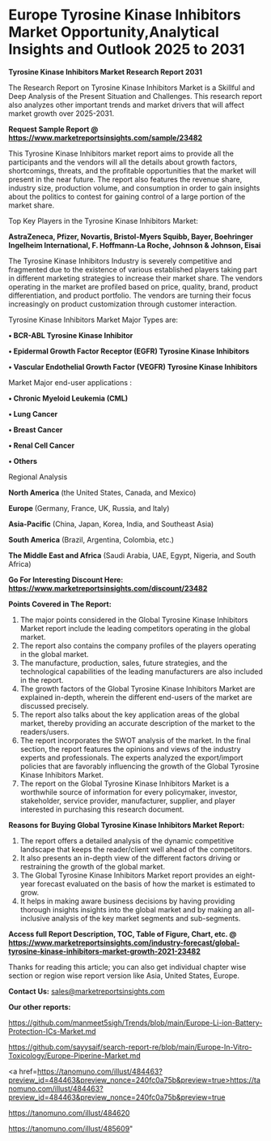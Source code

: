 # Europe Tyrosine Kinase Inhibitors Market Opportunity,Analytical Insights and Outlook 2025 to 2031

<strong>Tyrosine Kinase Inhibitors Market Research Report 2031</strong>

The Research Report on Tyrosine Kinase Inhibitors Market is a Skillful and Deep Analysis of the Present Situation and Challenges. This research report also analyzes other important trends and market drivers that will affect market growth over 2025-2031.

<strong>Request Sample Report @ <a href=https://www.marketreportsinsights.com/sample/23482>https://www.marketreportsinsights.com/sample/23482</a></strong>

This Tyrosine Kinase Inhibitors market report aims to provide all the participants and the vendors will all the details about growth factors, shortcomings, threats, and the profitable opportunities that the market will present in the near future. The report also features the revenue share, industry size, production volume, and consumption in order to gain insights about the politics to contest for gaining control of a large portion of the market share.

Top Key Players in the Tyrosine Kinase Inhibitors Market:

<strong>AstraZeneca, Pfizer, Novartis, Bristol-Myers Squibb, Bayer, Boehringer Ingelheim International, F. Hoffmann-La Roche, Johnson & Johnson, Eisai</strong>

The Tyrosine Kinase Inhibitors Industry is severely competitive and fragmented due to the existence of various established players taking part in different marketing strategies to increase their market share. The vendors operating in the market are profiled based on price, quality, brand, product differentiation, and product portfolio. The vendors are turning their focus increasingly on product customization through customer interaction.

Tyrosine Kinase Inhibitors Market Major Types are:

<strong>• BCR-ABL Tyrosine Kinase Inhibitor

• Epidermal Growth Factor Receptor (EGFR) Tyrosine Kinase Inhibitors

• Vascular Endothelial Growth Factor (VEGFR) Tyrosine Kinase Inhibitors</strong>

Market Major end-user applications :

<strong>• Chronic Myeloid Leukemia (CML)

• Lung Cancer

• Breast Cancer

• Renal Cell Cancer

• Others</strong>

Regional Analysis

</u><strong><b>North America</b></strong> (the United States, Canada, and Mexico)

<strong><b>Europe </b></strong>(Germany, France, UK, Russia, and Italy)

<strong><b>Asia-Pacific</b></strong> (China, Japan, Korea, India, and Southeast Asia)

<strong><b>South America</b></strong> (Brazil, Argentina, Colombia, etc.)

<strong><b>The Middle East and Africa</b></strong> (Saudi Arabia, UAE, Egypt, Nigeria, and South Africa)

<strong>Go For Interesting Discount Here: <a href=https://www.marketreportsinsights.com/discount/23482>https://www.marketreportsinsights.com/discount/23482</a></strong>

<strong>Points Covered in The Report:</strong>
<ol>
  <li>The major points considered in the Global Tyrosine Kinase Inhibitors Market report include the leading competitors operating in the global market.</li>
  <li>The report also contains the company profiles of the players operating in the global market.</li>
  <li>The manufacture, production, sales, future strategies, and the technological capabilities of the leading manufacturers are also included in the report.</li>
  <li>The growth factors of the Global Tyrosine Kinase Inhibitors Market are explained in-depth, wherein the different end-users of the market are discussed precisely.</li>
  <li>The report also talks about the key application areas of the global market, thereby providing an accurate description of the market to the readers/users.</li>
  <li>The report incorporates the SWOT analysis of the market. In the final section, the report features the opinions and views of the industry experts and professionals. The experts analyzed the export/import policies that are favorably influencing the growth of the Global Tyrosine Kinase Inhibitors Market.</li>
  <li>The report on the Global Tyrosine Kinase Inhibitors Market is a worthwhile source of information for every policymaker, investor, stakeholder, service provider, manufacturer, supplier, and player interested in purchasing this research document.</li>
</ol>
<strong>Reasons for Buying Global Tyrosine Kinase Inhibitors Market Report:</strong>

<ol>
  <li>The report offers a detailed analysis of the dynamic competitive landscape that keeps the reader/client well ahead of the competitors.</li>
  <li>It also presents an in-depth view of the different factors driving or restraining the growth of the global market.</li>
  <li>The Global Tyrosine Kinase Inhibitors Market report provides an eight-year forecast evaluated on the basis of how the market is estimated to grow.</li>
  <li>It helps in making aware business decisions by having providing thorough insights insights into the global market and by making an all-inclusive analysis of the key market segments and sub-segments.</li>
</ol>
<strong>Access full Report Description, TOC, Table of Figure, Chart, etc. @ <a href=https://www.marketreportsinsights.com/industry-forecast/global-tyrosine-kinase-inhibitors-market-growth-2021-23482>https://www.marketreportsinsights.com/industry-forecast/global-tyrosine-kinase-inhibitors-market-growth-2021-23482</a></strong>


Thanks for reading this article; you can also get individual chapter wise section or region wise report version like Asia, United States, Europe.

<strong>Contact Us:</strong>
sales@marketreportsinsights.com

<strong>Our other reports:</strong>

<a href=https://github.com/manmeet5sigh/Trends/blob/main/Europe-Li-ion-Battery-Protection-ICs-Market.md>https://github.com/manmeet5sigh/Trends/blob/main/Europe-Li-ion-Battery-Protection-ICs-Market.md</a>

<a href=https://github.com/sayysaif/search-report-re/blob/main/Europe-In-Vitro-Toxicology/Europe-Piperine-Market.md>https://github.com/sayysaif/search-report-re/blob/main/Europe-In-Vitro-Toxicology/Europe-Piperine-Market.md</a>

<a href=https://tanomuno.com/illust/484463?preview_id=484463&preview_nonce=240fc0a75b&preview=true>https://tanomuno.com/illust/484463?preview_id=484463&preview_nonce=240fc0a75b&preview=true</a>

<a href=https://tanomuno.com/illust/484620>https://tanomuno.com/illust/484620</a>

<a href=https://tanomuno.com/illust/485609>https://tanomuno.com/illust/485609</a>"

